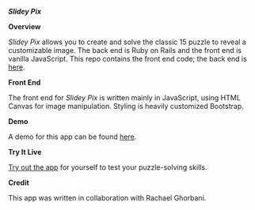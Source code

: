 ***Slidey Pix***

**Overview**

*Slidey Pix* allows you to create and solve the classic 15 puzzle to reveal a customizable image. The back end is Ruby on Rails and the front end is vanilla JavaScript. This repo contains the front end code; the back end is [here](https://github.com/alerner1/slidey-pix-backend).

**Front End**

The front end for *Slidey Pix* is written mainly in JavaScript, using HTML Canvas for image manipulation. Styling is heavily customized Bootstrap.

**Demo**

A demo for this app can be found [here](https://www.loom.com/share/a62bb169c0f841b8944acebd8d9c0f19).

**Try It Live**

[Try out the app](https://slidey-pix.herokuapp.com) for yourself to test your puzzle-solving skills.

**Credit**

This app was written in collaboration with Rachael Ghorbani.
